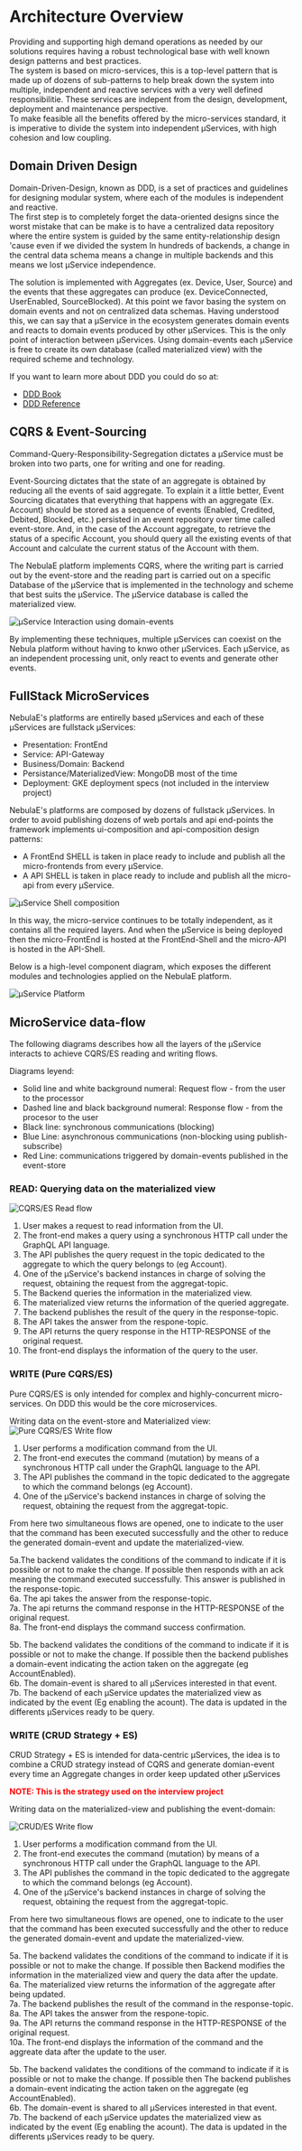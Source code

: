 # Architecture Overview

Providing and supporting high demand operations as needed by our solutions requires having a robust technological base with well known design patterns and best practices.  
The system is based on micro-services, this is a top-level pattern that is made up of dozens of sub-patterns to help break down the system into multiple, independent and reactive services with a very well defined responsibilitie.  These services are indepent from the design, development, deployment and maintenance perspective.  
To make feasible all the benefits offered by the micro-services standard, it is imperative to divide the system into independent µServices, with high cohesion and low coupling.  

## Domain Driven Design

Domain-Driven-Design, known as DDD, is a set of practices and guidelines for designing modular system, where each of the modules is independent and reactive.  
The first step is to completely forget the data-oriented designs since the worst mistake that can be make is to have a centralized data repository where the entire system is guided by the same entity-relationship design 'cause even if we divided the system In hundreds of backends, a change in the central data schema means a change in multiple backends and this means we lost µService independence.

The solution is implemented with Aggregates (ex. Device, User, Source) and the events that these aggregates can produce (ex. DeviceConnected, UserEnabled, SourceBlocked). At this point we favor basing the system on domain events and not on centralized data schemas. Having understood this, we can say that a µService in the ecosystem generates domain events and reacts to domain events produced by other µServices.  This is the only point of interaction between µServices. Using domain-events each µService is free to create its own database (called materialized view) with the required scheme and technology.  

If you want to learn more about DDD you could do so at:
- [DDD Book](https://www.amazon.com/Domain-Driven-Design-Tackling-Complexity-Software/dp/0321125215)
- [DDD Reference](https://domainlanguage.com/wp-content/uploads/2016/05/DDD_Reference_2015-03.pdf)

## CQRS & Event-Sourcing
Command-Query-Responsibility-Segregation dictates a µService must be broken into two parts, one for writing and one for reading.  

Event-Sourcing dictates that the state of an aggregate is obtained by reducing all the events of said aggregate. To explain it a little better, Event Sourcing dicatates that everything that happens with an aggregate (Ex. Account) should be stored as a sequence of events (Enabled, Credited, Debited, Blocked, etc.) persisted in an event repository over time called event-store. And, in the case of the Account aggregate, to retrieve the status of a specific Account, you should query all the existing events of that Account and calculate the current status of the Account with them.  

The NebulaE platform implements CQRS, where the writing part is carried out by the event-store and the reading part is carried out on a specific Database of the µService that is implemented in the technology and scheme that best suits the µService. The µService database is called the materialized view.  

![µService Interaction using domain-events](https://github.com/nebulae-interview/guideline/raw/master/res/service_interaction.png "µService Interaction using domain-events")

By implementing these techniques, multiple µServices can coexist on the Nebula platform without having to knwo other µServices. Each µService, as an independent processing unit, only react to events and generate other events.  

## FullStack MicroServices

NebulaE's platforms are entirelly based µServices and each of these µServices are fullstack µServices:
- Presentation: FrontEnd
- Service: API-Gateway
- Business/Domain: Backend
- Persistance/MaterializedView: MongoDB most of the time
- Deployment: GKE deployment specs (not included in the interview project)

NebulaE's platforms are composed by dozens of fullstack µServices.  In order to avoid publishing dozens of web portals and api end-points the framework implements ui-composition and api-composition design patterns:
- A FrontEnd SHELL is taken in place ready to include and publish all the micro-frontends from every µService.  
- A API SHELL is taken in place ready to include and publish all the micro-api from every µService.  


![µService Shell composition](https://github.com/nebulae-interview/guideline/raw/master/res/shell_composition.png "µService shell composition")

In this way, the micro-service continues to be totally independent, as it contains all the required layers.  And when the µService is being deployed then the micro-FrontEnd is hosted at the FrontEnd-Shell and the micro-API is hosted in the API-Shell.

Below is a high-level component diagram, which exposes the different modules and technologies applied on the NebulaE platform.

![µService Platform](https://github.com/nebulae-interview/guideline/raw/master/res/microservices_platform.png "µService Platform")

## MicroService data-flow

The following diagrams describes how all the layers of the µService interacts to achieve CQRS/ES reading and writing flows.  

Diagrams leyend:
- Solid line and white background numeral: Request flow - from the user to the processor
- Dashed line and black background numeral: Response flow -  from the procesor to the user
- Black line: synchronous communications (blocking)
- Blue Line: asynchronous communications (non-blocking using publish-subscribe)
- Red Line: communications triggered by domain-events published in the event-store

### READ: Querying data on the materialized view

![CQRS/ES Read flow](https://github.com/nebulae-interview/guideline/raw/master/res/read_workflow.png "CQRS/ES Read flow")

1. User makes a request to read information from the UI. 
2. The front-end makes a query using a synchronous HTTP call under the GraphQL API language.  
3. The API publishes the query request in the topic dedicated to the aggregate to which the query belongs to (eg Account). 
4. One of the µService's backend instances in charge of solving the request, obtaining the request from the aggregat-topic.  
5. The Backend queries the information in the materialized view. 
6. The materialized view returns the information of the queried aggregate. 
7. The backend publishes the result of the query in the response-topic. 
8. The API takes the answer from the respone-topic. 
9. The API returns the query response in the HTTP-RESPONSE of the original request. 
10. The front-end displays the information of the query to the user. 


### WRITE (Pure CQRS/ES)
Pure CQRS/ES is only intended for complex and highly-concurrent micro-services.  On DDD this would be the core microservices.

Writing data on the event-store and Materialized view:
![Pure CQRS/ES Write flow](https://github.com/nebulae-interview/guideline/raw/master/res/write_workflow_pure_cqrs_es.png "Pure CQRS/ES Write flow")

1. User performs a modification command from the UI. 
2. The front-end executes the command (mutation) by means of a synchronous HTTP call under the GraphQL language to the API.  
3. The API publishes the command in the topic dedicated to the aggregate to which the command belongs (eg Account). 
4. One of the µService's backend instances in charge of solving the request, obtaining the request from the aggregat-topic.  

From here two simultaneous flows are opened, one to indicate to the user that the command has been executed successfully and the other to reduce the generated domain-event and update the materialized-view.  

5a.The backend validates the conditions of the command to indicate if it is possible or not to make the change. If possible then responds with an ack meaning the command executed successfully. This answer is published in the response-topic.  
6a. The api takes the answer from the response-topic.  
7a. The api returns the command response in the HTTP-RESPONSE of the original request.  
8a. The front-end displays the command success confirmation.  


5b. The backend validates the conditions of the command to indicate if it is possible or not to make the change. If possible then the backend publishes a domain-event indicating the action taken on the aggregate (eg AccountEnabled).  
6b. The domain-event is shared to all µServices interested in that event.  
7b. The backend of each µService updates the materialized view as indicated by the event (Eg enabling the acount). The data is updated in the differents µServices ready to be query.  

### WRITE (CRUD Strategy + ES)
CRUD Strategy + ES is intended for data-centric µServices, the idea is to combine a CRUD strategy instead of CQRS and generate domian-event every time an Aggregate changes in order keep updated other µServices

<span style="color:red">**NOTE: This is the strategy used on the interview project**</span>

Writing data on the materialized-view and publishing the event-domain:

![CRUD/ES Write flow](https://github.com/nebulae-interview/guideline/raw/master/res/write_workflow_crud_es.png "CRUD/ES Write flow")

1. User performs a modification command from the UI. 
2. The front-end executes the command (mutation) by means of a synchronous HTTP call under the GraphQL language to the API.  
3. The API publishes the command in the topic dedicated to the aggregate to which the command belongs (eg Account). 
4. One of the µService's backend instances in charge of solving the request, obtaining the request from the aggregat-topic.  

From here two simultaneous flows are opened, one to indicate to the user that the command has been executed successfully and the other to reduce the generated domain-event and update the materialized-view.  

5a. The backend validates the conditions of the command to indicate if it is possible or not to make the change. If possible then Backend modifies the information in the materialized view and query the data after the update.  
6a. The materialized view returns the information of the aggregate after being updated.  
7a. The backend publishes the result of the command in the response-topic.  
8a. The API takes the answer from the respone-topic.  
9a. The API returns the command response in the HTTP-RESPONSE of the original request.  
10a. The front-end displays the information of the command and the aggreate data after the update to the user.  

5b. The backend validates the conditions of the command to indicate if it is possible or not to make the change. If possible then The backend publishes a domain-event indicating the action taken on the aggregate (eg AccountEnabled).  
6b. The domain-event is shared to all µServices interested in that event.  
7b. The backend of each µService updates the materialized view as indicated by the event (Eg enabling the acount). The data is updated in the differents µServices ready to be query.  

